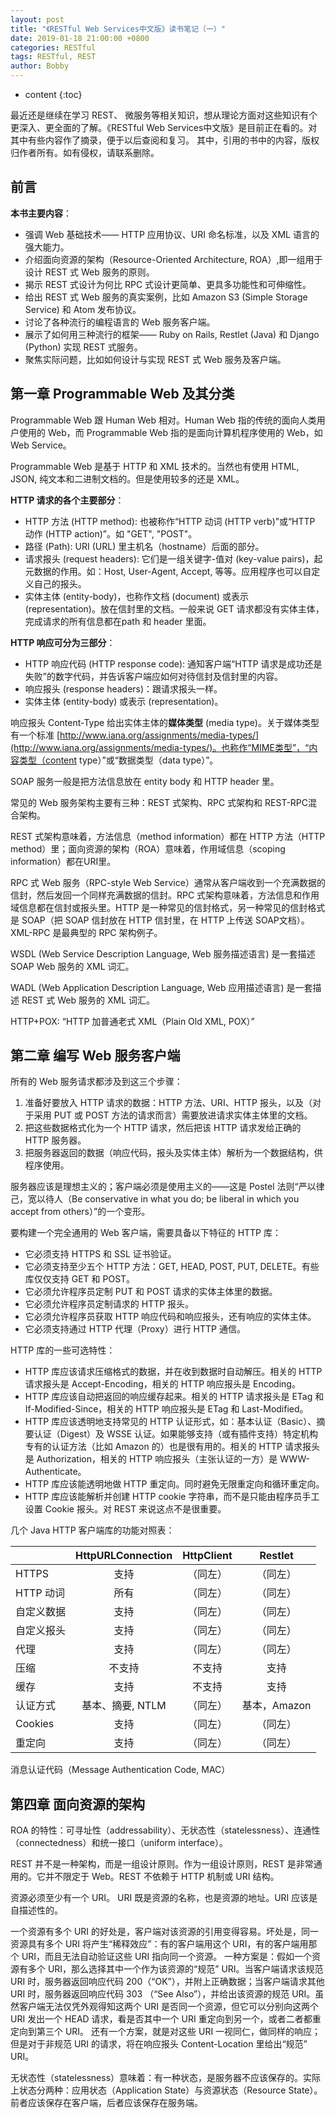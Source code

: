 ```yaml
---
layout: post
title: "《RESTful Web Services中文版》读书笔记（一）"
date: 2019-01-18 21:00:00 +0800
categories: RESTful
tags: RESTful, REST
author: Bobby
---
```


* content
{:toc}

最近还是继续在学习 REST、 微服务等相关知识，想从理论方面对这些知识有个更深入、更全面的了解。《RESTful Web Services中文版》是目前正在看的。对其中有些内容作了摘录，便于以后查阅和复习。
其中，引用的书中的内容，版权归作者所有。如有侵权，请联系删除。



## 前言

**本书主要内容**：

* 强调 Web 基础技术—— HTTP 应用协议、URI 命名标准，以及 XML 语言的强大能力。
* 介绍面向资源的架构（Resource-Oriented Architecture, ROA）,即一组用于设计 REST 式 Web 服务的原则。
* 揭示 REST 式设计为何比 RPC 式设计更简单、更具多功能性和可伸缩性。
* 给出 REST 式 Web 服务的真实案例，比如 Amazon S3 (Simple Storage Service) 和 Atom 发布协议。
* 讨论了各种流行的编程语言的 Web 服务客户端。
* 展示了如何用三种流行的框架—— Ruby on Rails, Restlet (Java) 和 Django (Python) 实现 REST 式服务。
* 聚焦实际问题，比如如何设计与实现 REST 式 Web 服务及客户端。

## 第一章 Programmable Web 及其分类

Programmable Web 跟 Human Web 相对。Human Web 指的传统的面向人类用户使用的 Web，而 Programmable Web 指的是面向计算机程序使用的 Web，如 Web Service。

Programmable Web 是基于 HTTP 和 XML 技术的。当然也有使用 HTML, JSON, 纯文本和二进制文档的。但是使用较多的还是 XML。

**HTTP 请求的各个主要部分**：

* HTTP 方法 (HTTP method): 也被称作“HTTP 动词 (HTTP verb)”或“HTTP 动作 (HTTP action)”。如 "GET", "POST"。
* 路径 (Path): URI (URL) 里主机名（hostname）后面的部分。
* 请求报头 (request headers): 它们是一组关键字-值对 (key-value pairs)，起元数据的作用。如：Host, User-Agent, Accept, 等等。应用程序也可以自定义自己的报头。
* 实体主体 (entity-body)，也称作文档 (document) 或表示 (representation)。放在信封里的文档。一般来说 GET 请求都没有实体主体，完成请求的所有信息都在path 和 header 里面。

**HTTP 响应可分为三部分**：

* HTTP 响应代码 (HTTP response code): 通知客户端“HTTP 请求是成功还是失败”的数字代码，并告诉客户端应如何对待信封及信封里的内容。
* 响应报头 (response headers)：跟请求报头一样。
* 实体主体 (entity-body) 或表示 (representation)。

响应报头 Content-Type 给出实体主体的**媒体类型** (media type)。关于媒体类型有一个标准 [http://www.iana.org/assignments/media-types/](http://www.iana.org/assignments/media-types/)。也称作“MIME类型”，“内容类型（content type）”或“数据类型（data type）”。

SOAP 服务一般是把方法信息放在 entity body 和 HTTP header 里。

常见的 Web 服务架构主要有三种：REST 式架构、RPC 式架构和 REST-RPC混合架构。

REST 式架构意味着，方法信息（method information）都在 HTTP 方法（HTTP method）里；面向资源的架构（ROA）意味着，作用域信息（scoping information）都在URI里。

RPC 式 Web 服务（RPC-style Web Service）通常从客户端收到一个充满数据的信封，然后发回一个同样充满数据的信封。RPC 式架构意味着，方法信息和作用域信息都在信封或报头里。HTTP 是一种常见的信封格式，另一种常见的信封格式是 SOAP（把 SOAP 信封放在 HTTP 信封里，在 HTTP 上传送 SOAP文档）。XML-RPC 是最典型的 RPC 架构例子。

WSDL (Web Service Description Language, Web 服务描述语言) 是一套描述 SOAP Web 服务的 XML 词汇。

WADL (Web Application Description Language, Web 应用描述语言) 是一套描述 REST 式 Web 服务的 XML 词汇。

HTTP+POX: “HTTP 加普通老式 XML（Plain Old XML, POX）”

## 第二章 编写 Web 服务客户端

所有的 Web 服务请求都涉及到这三个步骤：

1. 准备好要放入 HTTP 请求的数据：HTTP 方法、URI、HTTP 报头，以及（对于采用 PUT 或 POST 方法的请求而言）需要放进请求实体主体里的文档。
2. 把这些数据格式化为一个 HTTP 请求，然后把该 HTTP 请求发给正确的 HTTP 服务器。
3. 把服务器返回的数据（响应代码，报头及实体主体）解析为一个数据结构，供程序使用。

服务器应该是理想主义的；客户端必须是使用主义的——这是 Postel 法则“严以律己，宽以待人（Be conservative in what you do; be liberal in which you accept from others）”的一个变形。

要构建一个完全通用的 Web 客户端，需要具备以下特征的 HTTP 库：

* 它必须支持 HTTPS 和 SSL 证书验证。
* 它必须支持至少五个 HTTP 方法：GET, HEAD, POST, PUT, DELETE。有些库仅仅支持 GET 和 POST。
* 它必须允许程序员定制 PUT 和 POST 请求的实体主体里的数据。
* 它必须允许程序员定制请求的 HTTP 报头。
* 它必须允许程序员获取 HTTP 响应代码和响应报头，还有响应的实体主体。
* 它必须支持通过 HTTP 代理（Proxy）进行 HTTP 通信。

HTTP 库的一些可选特性：

* HTTP 库应该请求压缩格式的数据，并在收到数据时自动解压。相关的 HTTP 请求报头是 Accept-Encoding，相关的 HTTP 响应报头是 Encoding。
* HTTP 库应该自动把返回的响应缓存起来。相关的 HTTP 请求报头是 ETag 和 If-Modified-Since，相关的 HTTP 响应报头是 ETag 和 Last-Modified。
* HTTP 库应该透明地支持常见的 HTTP 认证形式，如：基本认证（Basic）、摘要认证（Digest）及 WSSE 认证。如果能够支持（或有插件支持）特定机构专有的认证方法（比如 Amazon 的）也是很有用的。相关的 HTTP 请求报头是 Authorization，相关的 HTTP 响应报头（主张认证的一方）是 WWW-Authenticate。
* HTTP 库应该能透明地做 HTTP 重定向。同时避免无限重定向和循环重定向。
* HTTP 库应该能解析并创建 HTTP cookie 字符串，而不是只能由程序员手工设置 Cookie 报头。对 REST 来说这点不是很重要。

几个 Java HTTP 客户端库的功能对照表：

|     | HttpURLConnection | HttpClient | Restlet |
| --- | :---: | :---: | :---: |
| HTTPS | 支持 | （同左） | （同左） |
| HTTP 动词 | 所有 | （同左） | （同左） |
| 自定义数据 | 支持 | （同左） | （同左） |
| 自定义报头 | 支持 | （同左） | （同左） |
| 代理 | 支持 | （同左） | （同左） |
| 压缩 | 不支持 | 不支持 | 支持 |
| 缓存 | 支持 | 不支持 | 支持 |
| 认证方式 | 基本、摘要, NTLM | （同左） | 基本，Amazon |
| Cookies | 支持 | （同左） | （同左） |
| 重定向 | 支持 | （同左） | （同左） |

消息认证代码（Message Authentication Code, MAC）

## 第四章 面向资源的架构

ROA 的特性：可寻址性（addressability）、无状态性（statelessness）、连通性（connectedness）和统一接口（uniform interface）。

REST 并不是一种架构，而是一组设计原则。作为一组设计原则，REST 是非常通用的。它并不限定于 Web。REST 不依赖于 HTTP 机制或 URI 结构。

资源必须至少有一个 URI。 URI 既是资源的名称，也是资源的地址。URI 应该是自描述性的。

一个资源有多个 URI 的好处是，客户端对该资源的引用变得容易。坏处是，同一资源具有多个 URI 将产生“稀释效应”：有的客户端用这个 URI，有的客户端用那个 URI，而且无法自动验证这些 URI 指向同一个资源。
一种方案是：假如一个资源有多个 URI，那么选择其中一个作为该资源的“规范” URI。当客户端请求该规范 URI 时，服务器返回响应代码 200（“OK”），并附上正确数据；当客户端请求其他 URI 时，服务器返回响应代码 303 （“See Also”），并给出该资源的规范 URI。虽然客户端无法仅凭外观得知这两个 URI 是否同一个资源，但它可以分别向这两个 URI 发出一个 HEAD 请求，看是否其中一个 URI 重定向到另一个，或者二者都重定向到第三个 URI。
还有一个方案，就是对这些 URI 一视同仁，做同样的响应；但是对于非规范 URI 的请求，将在响应报头 Content-Location 里给出“规范” URI。

无状态性（statelessness）意味着：有一种状态，是服务器不应该保存的。实际上状态分两种：应用状态（Application State）与资源状态（Resource State）。前者应该保存在客户端，后者应该保存在服务端。

